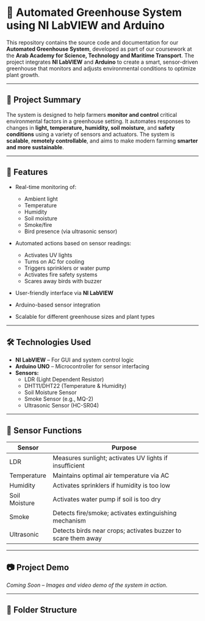 # 🌿 Automated Greenhouse System using NI LabVIEW and Arduino

This repository contains the source code and documentation for our **Automated Greenhouse System**, developed as part of our coursework at the **Arab Academy for Science, Technology and Maritime Transport**. The project integrates **NI LabVIEW** and **Arduino** to create a smart, sensor-driven greenhouse that monitors and adjusts environmental conditions to optimize plant growth.

---

## 📌 Project Summary

The system is designed to help farmers **monitor and control** critical environmental factors in a greenhouse setting. It automates responses to changes in **light, temperature, humidity, soil moisture**, and **safety conditions** using a variety of sensors and actuators. The system is **scalable**, **remotely controllable**, and aims to make modern farming **smarter and more sustainable**.

---

## 🚀 Features

- Real-time monitoring of:
  - Ambient light
  - Temperature
  - Humidity
  - Soil moisture
  - Smoke/fire
  - Bird presence (via ultrasonic sensor)

- Automated actions based on sensor readings:
  - Activates UV lights
  - Turns on AC for cooling
  - Triggers sprinklers or water pump
  - Activates fire safety systems
  - Scares away birds with buzzer

- User-friendly interface via **NI LabVIEW**
- Arduino-based sensor integration
- Scalable for different greenhouse sizes and plant types

---

## 🛠️ Technologies Used

- **NI LabVIEW** – For GUI and system control logic
- **Arduino UNO** – Microcontroller for sensor interfacing
- **Sensors:**
  - LDR (Light Dependent Resistor)
  - DHT11/DHT22 (Temperature & Humidity)
  - Soil Moisture Sensor
  - Smoke Sensor (e.g., MQ-2)
  - Ultrasonic Sensor (HC-SR04)

---

## 🧠 Sensor Functions

| Sensor           | Purpose                                                                 |
|------------------|-------------------------------------------------------------------------|
| LDR              | Measures sunlight; activates UV lights if insufficient                  |
| Temperature      | Maintains optimal air temperature via AC                                |
| Humidity         | Activates sprinklers if humidity is too low                             |
| Soil Moisture    | Activates water pump if soil is too dry                                 |
| Smoke            | Detects fire/smoke; activates extinguishing mechanism                   |
| Ultrasonic       | Detects birds near crops; activates buzzer to scare them away           |

---

## 📷 Project Demo

*Coming Soon – Images and video demo of the system in action.*

---

## 📁 Folder Structure

